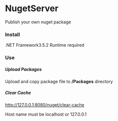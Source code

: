 # NugetServer 

Publish your own nuget package

### Install
.NET Framework3.5.2 Runtime required

### Use
##### Upload Packages

Upload and copy package file to **/Packages** directory

##### Clear Cache
http://127.0.0.1:8080/nuget/clear-cache

Host name must be localhost or 127.0.0.1

